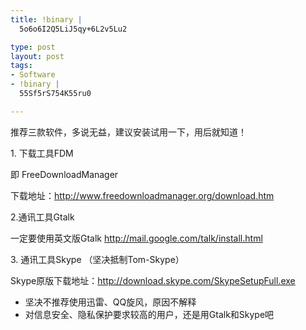```yaml
--- 
title: !binary |
  5o6o6I2Q5LiJ5qy+6L2v5Lu2

type: post
layout: post
tags: 
- Software
- !binary |
  55Sf5rS754K55ru0

---
```

<p>推荐三款软件，多说无益，建议安装试用一下，用后就知道！</p>  <p>1. 下载工具FDM</p>  <p>即 FreeDownloadManager</p>  <p>下载地址：<a title="http://www.freedownloadmanager.org/download.htm" href="http://www.freedownloadmanager.org/download.htm" target="_blank">http://www.freedownloadmanager.org/download.htm</a></p>  <p>2.通讯工具Gtalk</p>  <p>一定要使用英文版Gtalk <a title="http://mail.google.com/talk/install.html" href="http://mail.google.com/talk/install.html" target="_blank">http://mail.google.com/talk/install.html</a></p>  <p>3. 通讯工具Skype （坚决抵制Tom-Skype）</p>  <p>Skype原版下载地址：<a title="http://download.skype.com/SkypeSetupFull.exe" href="http://download.skype.com/SkypeSetupFull.exe" target="_blank">http://download.skype.com/SkypeSetupFull.exe</a></p>  <ul>   <li>坚决不推荐使用迅雷、QQ旋风，原因不解释</li>    <li>对信息安全、隐私保护要求较高的用户，还是用Gtalk和Skype吧</li> </ul>
